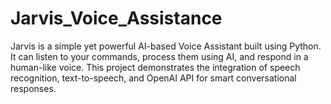 # Jarvis_Voice_Assistance
Jarvis is a simple yet powerful AI-based Voice Assistant built using Python. It can listen to your commands, process them using AI, and respond in a human-like voice. This project demonstrates the integration of speech recognition, text-to-speech, and OpenAI API for smart conversational responses.
